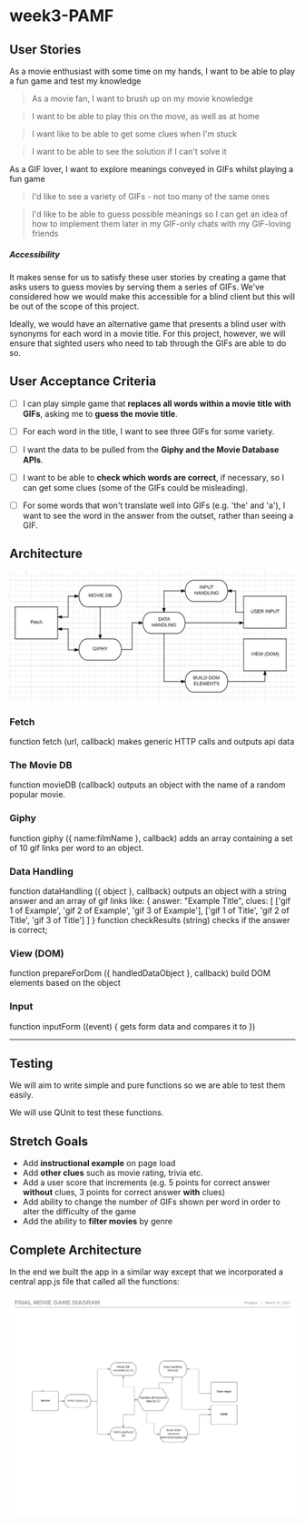 # week3-PAMF

## User Stories

As a movie enthusiast with some time on my hands, I want to be able to play a fun game and test my knowledge
> As a movie fan, I want to brush up on my movie knowledge

> I want to be able to play this on the move, as well as at home

> I want like to be able to get some clues when I'm stuck

> I want to be able to see the solution if I can't solve it


As a GIF lover, I want to explore meanings conveyed in GIFs whilst playing a fun game

> I'd like to see a variety of GIFs - not too many of the same ones

> I'd like to be able to guess possible meanings so I can get an idea of how to implement them later in my GIF-only chats with my GIF-loving friends

##### Accessibility

It makes sense for us to satisfy these user stories by creating a game that asks users to guess movies by serving them a series of GIFs. We've considered how we would make this accessible for a blind client but this will be out of the scope of this project.

Ideally, we would have an alternative game that presents a blind user with synonyms for each word in a movie title. For this project, however, we will ensure that sighted users who need to tab through the GIFs are able to do so.

## User Acceptance Criteria

- [ ] I can play simple game that **replaces all words within a movie title with GIFs**, asking me to **guess the movie title**.

- [ ] For each word in the title, I want to see three GIFs for some variety.

- [ ] I want the data to be pulled from the **Giphy and the Movie Database APIs**.

- [ ] I want to be able to **check which words are correct**, if necessary, so I can get some clues (some of the GIFs could be misleading).

- [ ] For some words that won't translate well into GIFs (e.g. 'the' and 'a'), I want to see the word in the answer from the outset, rather than seeing a GIF.

## Architecture

![App architecture flow chart](assets/images/FlowChart.png)

### Fetch

function fetch (url, callback) makes generic HTTP calls and outputs api data

### The Movie DB

function movieDB (callback) outputs an object with the name of a random popular movie.

### Giphy

function giphy ({ name:filmName }, callback) adds an array containing a set of 10 gif links per word to an object.

### Data Handling

function dataHandling ({ object }, callback) outputs an object with a string answer and an array of gif links like:
  {
    answer: "Example Title",
    clues: [
            ['gif 1 of Example', 'gif 2 of Example', 'gif 3 of Example'],
            ['gif 1 of Title', 'gif 2 of Title', 'gif 3 of Title']
           ]
  }
function checkResults (string) checks if the answer is correct;

### View (DOM)

function prepareForDom ({ handledDataObject }, callback) build DOM elements based on the object

### Input

function inputForm ((event) {
  gets form data and compares it to
  })

---

## Testing

We will aim to write simple and pure functions so we are able to test them easily.

We will use QUnit to test these functions.

## Stretch Goals

* Add **instructional example** on page load
* Add **other clues** such as movie rating, trivia etc.
* Add a user score that increments (e.g. 5 points for correct answer **without** clues, 3 points for correct answer **with** clues)
* Add ability to change the number of GIFs shown per word in order to alter the difficulty of the game
* Add the ability to **filter movies** by genre

## Complete Architecture

In the end we built the app in a similar way except that we incorporated a central app.js file that called all the functions:

![Complete architecture flow chart](assets/images/FinalChart.png)
